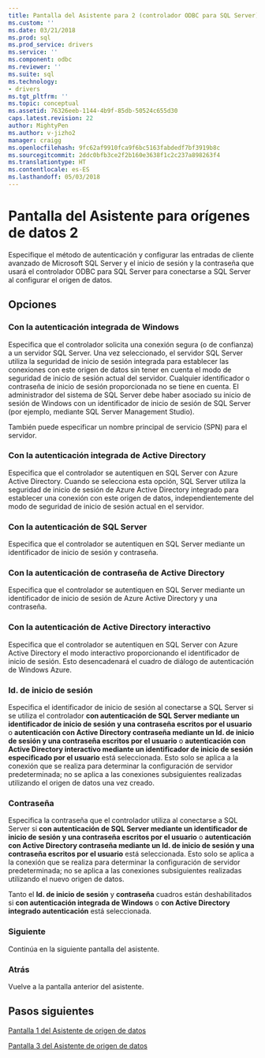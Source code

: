 ```yaml
---
title: Pantalla del Asistente para 2 (controlador ODBC para SQL Server) del origen de datos | Documentos de Microsoft
ms.custom: ''
ms.date: 03/21/2018
ms.prod: sql
ms.prod_service: drivers
ms.service: ''
ms.component: odbc
ms.reviewer: ''
ms.suite: sql
ms.technology:
- drivers
ms.tgt_pltfrm: ''
ms.topic: conceptual
ms.assetid: 76326eeb-1144-4b9f-85db-50524c655d30
caps.latest.revision: 22
author: MightyPen
ms.author: v-jizho2
manager: craigg
ms.openlocfilehash: 9fc62af9910fca9f6bc5163fabdedf7bf3919b8c
ms.sourcegitcommit: 2ddc0bfb3ce2f2b160e3638f1c2c237a898263f4
ms.translationtype: HT
ms.contentlocale: es-ES
ms.lasthandoff: 05/03/2018
---
```

# <a name="data-source-wizard-screen-2"></a>Pantalla del Asistente para orígenes de datos 2

Especifique el método de autenticación y configurar las entradas de cliente avanzado de Microsoft SQL Server y el inicio de sesión y la contraseña que usará el controlador ODBC para SQL Server para conectarse a SQL Server al configurar el origen de datos.

## <a name="options"></a>Opciones

### <a name="with-integrated-windows-authentication"></a>Con la autenticación integrada de Windows

Especifica que el controlador solicita una conexión segura (o de confianza) a un servidor SQL Server. Una vez seleccionado, el servidor SQL Server utiliza la seguridad de inicio de sesión integrada para establecer las conexiones con este origen de datos sin tener en cuenta el modo de seguridad de inicio de sesión actual del servidor. Cualquier identificador o contraseña de inicio de sesión proporcionada no se tiene en cuenta. El administrador del sistema de SQL Server debe haber asociado su inicio de sesión de Windows con un identificador de inicio de sesión de SQL Server (por ejemplo, mediante SQL Server Management Studio).

También puede especificar un nombre principal de servicio (SPN) para el servidor.

### <a name="with-active-directory-integrated-authentication"></a>Con la autenticación integrada de Active Directory

Especifica que el controlador se autentiquen en SQL Server con Azure Active Directory. Cuando se selecciona esta opción, SQL Server utiliza la seguridad de inicio de sesión de Azure Active Directory integrado para establecer una conexión con este origen de datos, independientemente del modo de seguridad de inicio de sesión actual en el servidor.

### <a name="with-sql-server-authentication"></a>Con la autenticación de SQL Server

Especifica que el controlador se autentiquen en SQL Server mediante un identificador de inicio de sesión y contraseña.

### <a name="with-active-directory-password-authentication"></a>Con la autenticación de contraseña de Active Directory

Especifica que el controlador se autentiquen en SQL Server mediante un identificador de inicio de sesión de Azure Active Directory y una contraseña.

### <a name="with-active-directory-interactive-authentication"></a>Con la autenticación de Active Directory interactivo

Especifica que el controlador se autentiquen en SQL Server con Azure Active Directory el modo interactivo proporcionando el identificador de inicio de sesión. Esto desencadenará el cuadro de diálogo de autenticación de Windows Azure.

### <a name="login-id"></a>Id. de inicio de sesión

Especifica el identificador de inicio de sesión al conectarse a SQL Server si se utiliza el controlador **con autenticación de SQL Server mediante un identificador de inicio de sesión y una contraseña escritos por el usuario** o **autenticación con Active Directory contraseña mediante un Id. de inicio de sesión y una contraseña escritos por el usuario** o **autenticación con Active Directory interactivo mediante un identificador de inicio de sesión especificado por el usuario** está seleccionada. Esto solo se aplica a la conexión que se realiza para determinar la configuración de servidor predeterminada; no se aplica a las conexiones subsiguientes realizadas utilizando el origen de datos una vez creado.

### <a name="password"></a>Contraseña

Especifica la contraseña que el controlador utiliza al conectarse a SQL Server si **con autenticación de SQL Server mediante un identificador de inicio de sesión y una contraseña escritos por el usuario** o **autenticación con Active Directory contraseña mediante un Id. de inicio de sesión y una contraseña escritos por el usuario** está seleccionada. Esto solo se aplica a la conexión que se realiza para determinar la configuración de servidor predeterminada; no se aplica a las conexiones subsiguientes realizadas utilizando el nuevo origen de datos.

Tanto el **Id. de inicio de sesión** y **contraseña** cuadros están deshabilitados si **con autenticación integrada de Windows** o **con Active Directory integrado autenticación** está seleccionada.

### <a name="next"></a>Siguiente

Continúa en la siguiente pantalla del asistente.

### <a name="back"></a>Atrás

Vuelve a la pantalla anterior del asistente.

## <a name="next-steps"></a>Pasos siguientes

[Pantalla 1 del Asistente de origen de datos](../../../connect/odbc/windows/dsn-wizard-1.md)

[Pantalla 3 del Asistente de origen de datos](../../../connect/odbc/windows/dsn-wizard-3.md)

